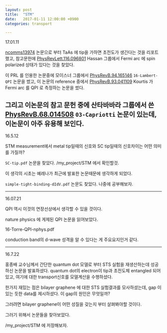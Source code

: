 ```yaml
---
layout: post
title:  "STM"
date:   2017-01-11 12:00:00 +0900
categories: transport

---
```


17.01.11

[ncomms13974](http://www.nature.com/articles/ncomms13974) 논문으로 부터 TaAs 에 tip을 가하면 초전도가 생긴다는 것을 리포트했고, 참고문헌에 [PhysRevLett.116.096801](http://journals.aps.org/prl/abstract/10.1103/PhysRevLett.116.096801) Hassan 그룹에서 Fermi arc 에 spin polarized 상태가 있다는 것을 찾았다.

이 PRL 를 인용한 논문중에 모이스너 그룹에서 [PhysRevB.94.165146](http://journals.aps.org/prb/abstract/10.1103/PhysRevB.94.165146) `16-Lambert-QPI` 논문을 썼고, 이 논문의 reference 중에서 [PhysRevB.93.041109](http://journals.aps.org/prb/abstract/10.1103/PhysRevB.93.041109) Kourtis 가 Fermi arc 를 QPI 로 측정하는 논문을 썼다.

그리고 이논문의 참고 문헌 중에 산타바바라 그룹에서 쓴 [PhysRevB.68.014508](http://journals.aps.org/prb/abstract/10.1103/PhysRevB.68.014508) `03-Capriotti` 논문이 있는데, 이논문이 아주 유용해 보인다.
---

16.5.12

STM measurement에서 metal tip일때의 신호와 SC tip일때의 신호차이는 어떤 의미를 가질까?

`SC-tip.pdf` 논문을 찾았다. /my_project/STM 에서 확인할것.


이 생각의 시초는 예레나가 최근에 발표한 논문때문에 생각하게 되었다.

`simple-tight-binding-dIdV.pdf` 논문도 찾았다. 나중에 공부해보자.


---

16.07.21

QPI 역시 이것의 연장선상에서 생각할 수 있을 것이다.

nature physics 에 게제된 QPI 논문을 읽어보았다.

16-Torre-QPI-nphys.pdf

conduction band의 d-wave 성격을 알 수 있다는 게 주요요지인거 같다.

---


16.7.22

홍종배 교수님께서 간단한 quantum dot 모델로 부터 STS 실험을 재생산하는데 성공하신 논문을 발표하셨다.
quantum dot의 electron이 tip과 초전도체 entangled 되어있고, 여기에 대한 transport신호를 모델계산을 수행하셨다.

한가지 재밌는 점은 bilayer graphene 에 대한 STS 실험결과를 모사하셨는데, gap 이 있는 듯한 data를 제시하셨다. 이 gap의 원인은 무엇일까?

그러려면 bilayer graphene이 어떤 성질을 갖는지 부터 살펴봐야할 것이다.

그러기 위해서 논문들을 찾아보았다.

/my_project/STM 에 저장해보자.
